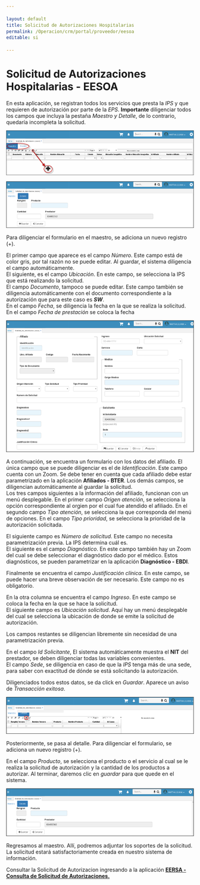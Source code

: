 ```yaml
---

layout: default
title: Solicitud de Autorizaciones Hospitalarias
permalink: /Operacion/crm/portal/proveedor/eesoa
editable: si

---
```


# Solicitud de Autorizaciones Hospitalarias - EESOA


En esta aplicación, se registran todos los servicios que presta la *IPS* y que requieren de autorización por parte de la *EPS*. **Importante** diligenciar todos los campos que incluya la pestaña *Maestro y Detalle*, de lo contrario, quedaría incompleta la solicitud. 

![](eesoa1.png)  

![](eesoa2.png)


Para diligenciar el formulario en el maestro, se adiciona un nuevo registro (+).  

El primer campo que aparece es el campo _Número_. Este campo está de color gris, por tal razón no se puede editar.  Al guardar, el sistema diligencia el campo automáticamente.  
El siguiente, es el campo _Ubicación_.  En este campo, se selecciona la IPS que está realizando la solicitud.  
El campo _Documento_, tampoco se puede editar.  Este campo también se diligencia automáticamente con el documento correspondiente a la autorización que para este caso es _**SW**_.  
En el campo _Fecha_, se diligencia la fecha en la que se realiza la solicitud.  
En el campo _Fecha de prestación_ se coloca la fecha  

![](eesoa3.png)  

A continuación, se encuentra un formulario con los datos del afiliado.  El única campo que se puede diligenciar es el de _Identificación_.  Este campo cuenta con un Zoom.  Se debe tener en cuenta que cada afiliado debe estar parametrizado en la aplicación **Afiliados - BTER**.  Los demás campos, se diligencian automáticamente al guardar la solicitud.  
Los tres campos siguientes a la información del afiliado, funcionan con un menú desplegable.  En el primer campo _Origen atención_, se selecciona la opción correspondiente al orgien por el cual fue atendido el afiliado.  En el segundo campo _Tipo atención_, se selecciona la que corresponda del menú de opciones.  En el campo _Tipo prioridad_, se selecciona la prioridad de la autorización solicitada.  

El siguiente campo es _Número de solicitud_.  Este campo no necesita parametrización previa.  La IPS determina cuál es.  
El siguiente es el campo _Diagnóstico_.  En este campo también hay un Zoom del cual se debe seleccionar el diagnóstico dado por el médico.  Estos diagnósticos, se pueden parametrizar en la aplicación **Diagnóstico - EBDI**.  

Finalmente se encuentra el campo _Justificación clínica_.  En este campo, se puede hacer una breve observación de ser necesario.  Este campo no es obligatorio.  

En la otra columna se encuentra el campo _Ingreso_. En este campo se coloca la fecha en la que se hace la solicitud.  
El siguiente campo es _Ubicación solicitud_.  Aquí hay un menú desplegable del cual se selecciona la ubicación de donde se emite la solicitud de autorización.  

Los campos restantes se diligencian libremente sin necesidad de una parametrización previa.  

En el campo _Id Solicitante_, El sistema automáticamente muestra el **NIT** del prestador, se deben diligenciar todas las variables convenientes.  
El campo _Sede_, se diligencia en caso de que la *IPS* tenga más de una sede,  para saber con exactitud de dónde se está solicitando la autorización.  

Diligenciados todos estos datos, se da click en _Guardar_.  Aparece un aviso de _Transacción exitosa_.  
  
![](eesoa4.png)  

Posteriormente, se pasa al detalle.  Para diligenciar el formulario, se adiciona un nuevo registro (+).

En el campo _Producto_, se selecciona el producto o el servicio al cual se le realiza la solicitud de autorización y la cantidad de los productos a autorizar. Al terminar, daremos clic en *guardar* para que quede en el sistema.  

![](eesoa5.png)

Regresamos al maestro.  Allí, podremos adjuntar los soportes de la solicitud. La solicitud estará satisfactoriamente creada en nuestro sistema de información.

Consultar la Solicitud de Autorizacion ingresando a la aplicación [**EERSA - Consulta de Solicitud de Autorizaciones.**](http://docs.oasiscom.com/Operacion/crm/portal/proveedor/eersa)
